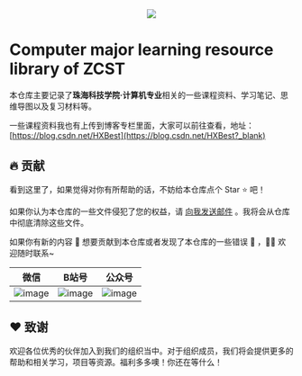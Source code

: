 <div align="center"><img src="https://avatars.githubusercontent.com/u/108621293?s=200&v=4"></div>

# Computer major learning resource library of ZCST

本仓库主要记录了**珠海科技学院·计算机专业**相关的一些课程资料、学习笔记、思维导图以及复习材料等。

一些课程资料我也有上传到博客专栏里面，大家可以前往查看，地址：[https://blog.csdn.net/HXBest](https://blog.csdn.net/HXBest?_blank)

## 🔥 贡献

看到这里了，如果觉得对你有所帮助的话，不妨给本仓库点个 Star ⭐ ️吧！

如果你认为本仓库的一些文件侵犯了您的权益，请 [向我发送邮件](172837855@qq.com) 。我将会从仓库中彻底清除这些文件。

如果你有新的内容 📜 想要贡献到本仓库或者发现了本仓库的一些错误 🐛 ，👏🏻 欢迎随时联系~

| 微信                                                         | B站号                                                       | 公众号                                                        |
| ------------------------------------------------------------ | ------------------------------------------------------------ | ------------------------------------------------------------ |
| ![image](https://img-blog.csdnimg.cn/img_convert/cece57138556f8ebe17ea8521e3114e1.png)  | ![image](https://img-blog.csdnimg.cn/img_convert/96321ca49ce798da3095c0cb4c2bcafa.png)| ![image](https://img-blog.csdnimg.cn/img_convert/4488f9f9de1c18bb21c82f5657598d0d.png)

## ❤️ 致谢

欢迎各位优秀的伙伴加入到我们的组织当中。对于组织成员，我们将会提供更多的帮助和相关学习，项目等资源。福利多多噢！你还在等什么！

